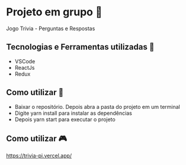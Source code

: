 # Projeto em grupo :rocket:
Jogo Trivia - Perguntas e Respostas

## Tecnologias e Ferramentas utilizadas :robot:
- VSCode
- ReactJs
- Redux

## Como utilizar 🔌
- Baixar o repositório. Depois abra a pasta do projeto em um terminal
- Digite yarn install para instalar as dependências 
- Depois yarn start para executar o projeto
  
## Como utilizar :video_game:
https://trivia-pi.vercel.app/
